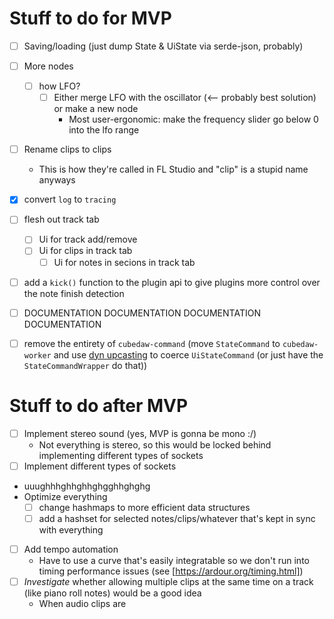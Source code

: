 # Stuff to do for MVP

- [ ] Saving/loading (just dump State & UiState via serde-json, probably)

- [ ] More nodes

  - [ ] how LFO?
    - [ ] Either merge LFO with the oscillator (<-- probably best solution) or make a new node
      - Most user-ergonomic: make the frequency slider go below 0 into the lfo range

- [ ] Rename clips to clips

  - This is how they're called in FL Studio and "clip" is a stupid name anyways

- [x] convert `log` to `tracing`

- [ ] flesh out track tab

  - [ ] Ui for track add/remove
  - [ ] Ui for clips in track tab
    - [ ] Ui for notes in secions in track tab

- [ ] add a `kick()` function to the plugin api to give plugins more control over the note finish detection

- [ ] DOCUMENTATION DOCUMENTATION DOCUMENTATION DOCUMENTATION

- [ ] remove the entirety of `cubedaw-command` (move `StateCommand` to `cubedaw-worker` and use [dyn upcasting](https://github.com/rust-lang/rust/issues/65991) to coerce `UiStateCommand` (or just have the `StateCommandWrapper` do that))

# Stuff to do after MVP

- [ ] Implement stereo sound (yes, MVP is gonna be mono :/)
  - Not everything is stereo, so this would be locked behind implementing different types of sockets
- [ ] Implement different types of sockets
- uuughhhghhghhghgghhghghg
- Optimize everything
  - [ ] change hashmaps to more efficient data structures
  - [ ] add a hashset for selected notes/clips/whatever that's kept in sync with everything
- [ ] Add tempo automation
  - Have to use a curve that's easily integratable so we don't run into timing performance issues (see [https://ardour.org/timing.html])
- [ ] _Investigate_ whether allowing multiple clips at the same time on a track (like piano roll notes) would be a good idea
  - When audio clips are
